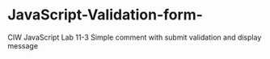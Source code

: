 # JavaScript-Validation-form-
CIW JavaScript Lab 11-3 Simple comment with submit validation and display message 
